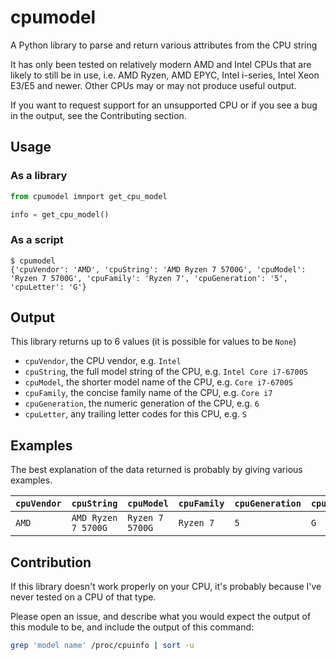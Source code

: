 # cpumodel

A Python library to parse and return various attributes from the CPU string

It has only been tested on relatively modern AMD and Intel CPUs that are likely to still be in use,
i.e. AMD Ryzen, AMD EPYC, Intel i-series, Intel Xeon E3/E5 and newer. Other CPUs may or may not produce
useful output.

If you want to request support for an unsupported CPU or if you see a bug in the output, see the
Contributing section.

## Usage

### As a library

```py
from cpumodel imnport get_cpu_model

info = get_cpu_model()
```

### As a script

```terminal
$ cpumodel
{'cpuVendor': 'AMD', 'cpuString': 'AMD Ryzen 7 5700G', 'cpuModel': 'Ryzen 7 5700G', 'cpuFamily': 'Ryzen 7', 'cpuGeneration': '5', 'cpuLetter': 'G'}
```

## Output

This library returns up to 6 values (it is possible for values to be `None`)

* `cpuVendor`, the CPU vendor, e.g. `Intel`
* `cpuString`, the full model string of the CPU, e.g. `Intel Core i7-6700S`
* `cpuModel`, the shorter model name of the CPU, e.g. `Core i7-6700S`
* `cpuFamily`, the concise family name of the CPU, e.g. `Core i7`
* `cpuGeneration`, the numeric generation of the CPU, e.g. `6`
* `cpuLetter`, any trailing letter codes for this CPU, e.g. `S`

## Examples

The best explanation of the data returned is probably by giving various examples.

| `cpuVendor` | `cpuString`         | `cpuModel`      | `cpuFamily` | `cpuGeneration` | `cpuLetter` |
|-------------|---------------------|-----------------|-------------|-----------------|-------------|
| `AMD`       | `AMD Ryzen 7 5700G` | `Ryzen 7 5700G` | `Ryzen 7`   | `5`             | `G`         |

## Contribution

If this library doesn't work properly on your CPU, it's probably because I've never tested on a CPU of that type.

Please open an issue, and describe what you would expect the output of this module to be, and include the output of this command:

```sh
grep 'model name' /proc/cpuinfo | sort -u
```